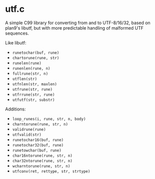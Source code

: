 utf.c
=====
A simple C99 library for converting from and to UTF-8/16/32, based on plan9's libutf, but with more predictable handling of malformed UTF sequences.

Like libutf:
  * `runetochar(buf, rune)`
  * `chartorune(rune, str)`
  * `runelen(rune)`
  * `runenlen(rune, n)`
  * `fullrune(str, n)`
  * `utflen(str)`
  * `utfnlen(str, maxlen)`
  * `utfrune(str, rune)`
  * `utfrrune(str, rune)`
  * `utfutf(str, substr)`

Additions:
  * `loop_runes(i, rune, str, n, body)`
  * `charntorune(rune, str, n)`
  * `validrune(rune)`
  * `utfvalid(str)`
  * `runetochar16(buf, rune)`
  * `runetochar32(buf, rune)`
  * `runetowchar(buf, rune)`
  * `char16ntorune(rune, str, n)`
  * `char32ntorune(rune, str, n)`
  * `wcharntorune(rune, str, n)`
  * `utfconv(ret, rettype, str, strtype)`
